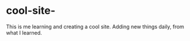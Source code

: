 # cool-site-
This is me learning and creating a cool site. Adding new things daily, from what I learned.
